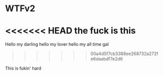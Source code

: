 # WTFv2
<<<<<<< HEAD
the fuck is this
=======

Hello my darling hello my lover hello my all time gal
>>>>>>> 00a4d5f7cb3388ee268732a272fe6daabdf7e2d6

This is fukin' hard
